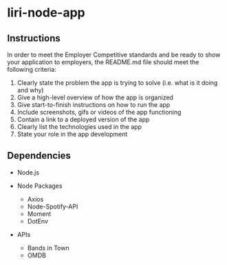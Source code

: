 # liri-node-app

## Instructions
In order to meet the Employer Competitive standards and be ready to show your application to employers, the README.md file should meet the following criteria:


1. Clearly state the problem the app is trying to solve (i.e. what is it doing and why)
2. Give a high-level overview of how the app is organized
3. Give start-to-finish instructions on how to run the app
4. Include screenshots, gifs or videos of the app functioning
5. Contain a link to a deployed version of the app
6. Clearly list the technologies used in the app
7. State your role in the app development

## Dependencies

* Node.js
* Node Packages
    * Axios
    * Node-Spotify-API
    * Moment
    * DotEnv

* APIs
    * Bands in Town
    * OMDB